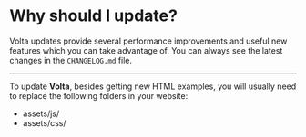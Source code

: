 # Why should I update?

Volta updates provide several performance improvements and useful new features which you can take advantage of. You can always see the latest changes in the ```CHANGELOG.md``` file.

---

To update __Volta__, besides getting new HTML examples, you will usually need to replace the following folders in your website:

- assets/js/
- assets/css/
